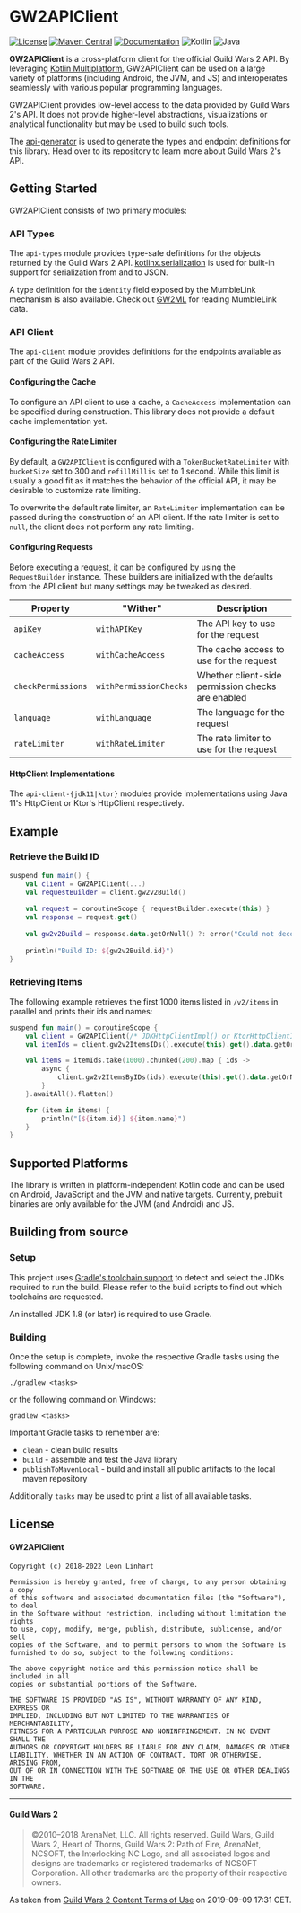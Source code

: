 # GW2APIClient

[![License](https://img.shields.io/badge/license-MIT-green.svg?style=flat-square&label=License)](https://github.com/GW2ToolBelt/GW2APIClient/blob/master/LICENSE)
[![Maven Central](https://img.shields.io/maven-central/v/com.gw2tb.gw2api/api-client.svg?style=flat-square&label=Maven%20Central)](https://maven-badges.herokuapp.com/maven-central/com.gw2tb.gw2api/api-client)
[![Documentation](https://img.shields.io/maven-central/v/com.gw2tb.gw2api/api-client.svg?style=flat-square&label=Documentation&color=blue)](https://gw2toolbelt.github.io/GW2APIClient)
![Kotlin](https://img.shields.io/badge/Kotlin-1%2E7-green.svg?style=flat-square&color=a97bff&logo=Kotlin)
![Java](https://img.shields.io/badge/Java-11-green.svg?style=flat-square&color=b07219&logo=Java)

**GW2APIClient** is a cross-platform client for the official Guild Wars 2 API.
By leveraging [Kotlin Multiplatform](https://kotlinlang.org/docs/multiplatform.html),
GW2APIClient can be used on a large variety of platforms (including Android, the
JVM, and JS) and interoperates seamlessly with various popular programming
languages.

GW2APIClient provides low-level access to the data provided by Guild Wars 2's
API. It does not provide higher-level abstractions, visualizations or analytical
functionality but may be used to build such tools.

The [api-generator](https://github.com/GW2Toolbelt/api-generator) is used to
generate the types and endpoint definitions for this library. Head over to its
repository to learn more about Guild Wars 2's API.


## Getting Started

GW2APIClient consists of two primary modules:


### API Types

The `api-types` module provides type-safe definitions for the objects returned
by the Guild Wars 2 API. [kotlinx.serialization](https://github.com/Kotlin/kotlinx.serialization)
is used for built-in support for serialization from and to JSON.

A type definition for the `identity` field exposed by the MumbleLink mechanism
is also available. Check out [GW2ML](https://github.com/GW2ToolBelt/GW2ML) for
reading MumbleLink data.


### API Client

The `api-client` module provides definitions for the endpoints available as part
of the Guild Wars 2 API.


#### Configuring the Cache

To configure an API client to use a cache, a `CacheAccess` implementation can be
specified during construction. This library does not provide a default cache
implementation yet.


#### Configuring the Rate Limiter

By default, a `GW2APIClient` is configured with a `TokenBucketRateLimiter` with
`bucketSize` set to 300 and `refillMillis` set to 1 second. While this limit is
usually a good fit as it matches the behavior of the official API, it may be
desirable to customize rate limiting.

To overwrite the default rate limiter, an `RateLimiter` implementation can be
passed during the construction of an API client. If the rate limiter is set to
`null`, the client does not perform any rate limiting.


#### Configuring Requests

Before executing a request, it can be configured by using the `RequestBuilder`
instance. These builders are initialized with the defaults from the API client
but many settings may be tweaked as desired.

| Property           | "Wither"               | Description                                                 |
|--------------------|------------------------|-------------------------------------------------------------|
| `apiKey`           | `withAPIKey`           | The API key to use for the request                          |
| `cacheAccess`      | `withCacheAccess`      | The cache access to use for the request                     |
| `checkPermissions` | `withPermissionChecks` | Whether client-side permission checks are enabled           |
| `language`         | `withLanguage`         | The language for the request                                |
| `rateLimiter`      | `withRateLimiter`      | The rate limiter to use for the request                     |


#### HttpClient Implementations

The `api-client-{jdk11|ktor}` modules provide implementations using Java 11's
HttpClient or Ktor's HttpClient respectively.


## Example

### Retrieve the Build ID

```kotlin
suspend fun main() {
    val client = GW2APIClient(...)
    val requestBuilder = client.gw2v2Build()
    
    val request = coroutineScope { requestBuilder.execute(this) }
    val response = request.get()
    
    val gw2v2Build = response.data.getOrNull() ?: error("Could not decode request")
    
    println("Build ID: ${gw2v2Build.id}")    
}
```

### Retrieving Items

The following example retrieves the first 1000 items listed in `/v2/items` in
parallel and prints their ids and names:

```kotlin
suspend fun main() = coroutineScope {
    val client = GW2APIClient(/* JDKHttpClientImpl() or KtorHttpClientImpl() */)
    val itemIds = client.gw2v2ItemsIDs().execute(this).get().data.getOrNull() ?: error("Failed to fetch item IDs.")

    val items = itemIds.take(1000).chunked(200).map { ids ->
        async {
            client.gw2v2ItemsByIDs(ids).execute(this).get().data.getOrNull() ?: error("Request failed.")
        }
    }.awaitAll().flatten()

    for (item in items) {
        println("[${item.id}] ${item.name}")
    }
}
```


## Supported Platforms

The library is written in platform-independent Kotlin code and can be used on
Android, JavaScript and the JVM and native targets. Currently, prebuilt binaries
are only available for the JVM (and Android) and JS.


## Building from source

### Setup

This project uses [Gradle's toolchain support](https://docs.gradle.org/8.2.1/userguide/toolchains.html)
to detect and select the JDKs required to run the build. Please refer to the
build scripts to find out which toolchains are requested.

An installed JDK 1.8 (or later) is required to use Gradle.

### Building

Once the setup is complete, invoke the respective Gradle tasks using the
following command on Unix/macOS:

    ./gradlew <tasks>
    
or the following command on Windows:

    gradlew <tasks>
    
Important Gradle tasks to remember are:
- `clean`                   - clean build results
- `build`                   - assemble and test the Java library
- `publishToMavenLocal`     - build and install all public artifacts to the
                              local maven repository

Additionally `tasks` may be used to print a list of all available tasks.


## License

#### GW2APIClient

```
Copyright (c) 2018-2022 Leon Linhart

Permission is hereby granted, free of charge, to any person obtaining a copy
of this software and associated documentation files (the "Software"), to deal
in the Software without restriction, including without limitation the rights
to use, copy, modify, merge, publish, distribute, sublicense, and/or sell
copies of the Software, and to permit persons to whom the Software is
furnished to do so, subject to the following conditions:

The above copyright notice and this permission notice shall be included in all
copies or substantial portions of the Software.

THE SOFTWARE IS PROVIDED "AS IS", WITHOUT WARRANTY OF ANY KIND, EXPRESS OR
IMPLIED, INCLUDING BUT NOT LIMITED TO THE WARRANTIES OF MERCHANTABILITY,
FITNESS FOR A PARTICULAR PURPOSE AND NONINFRINGEMENT. IN NO EVENT SHALL THE
AUTHORS OR COPYRIGHT HOLDERS BE LIABLE FOR ANY CLAIM, DAMAGES OR OTHER
LIABILITY, WHETHER IN AN ACTION OF CONTRACT, TORT OR OTHERWISE, ARISING FROM,
OUT OF OR IN CONNECTION WITH THE SOFTWARE OR THE USE OR OTHER DEALINGS IN THE
SOFTWARE.
```

--------------------------------------------------------------------------------

#### Guild Wars 2

> ©2010–2018 ArenaNet, LLC. All rights reserved. Guild Wars, Guild Wars 2, Heart
of Thorns, Guild Wars 2: Path of Fire, ArenaNet, NCSOFT, the Interlocking NC
Logo, and all associated logos and designs are trademarks or registered
trademarks of NCSOFT Corporation. All other trademarks are the property of their
respective owners.

As taken from [Guild Wars 2 Content Terms of Use](https://www.guildwars2.com/en/legal/guild-wars-2-content-terms-of-use/)
on 2019-09-09 17:31 CET.